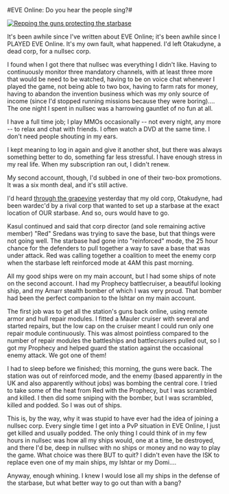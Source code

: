 #EVE Online: Do you hear the people sing?#

[![](http://westkarana.com/wp-content/uploads/2010/07/ExeFile-2010-07-15-01-09-22-23-480x270.jpg "Repping the guns protecting the starbase")](http://westkarana.com/wp-content/uploads/2010/07/ExeFile-2010-07-15-01-09-22-23.jpg)

It's been awhile since I've written about EVE Online; it's been awhile since I PLAYED EVE Online. It's my own fault, what happened. I'd left Otakudyne, a dead corp, for a nullsec corp. 

I found when I got there that nullsec was everything I didn't like. Having to continuously monitor three mandatory channels, with at least three more that would be need to be watched, having to be on voice chat whenever I played the game, not being able to two box, having to farm rats for money, having to abandon the invention business which was my only source of income (since I'd stopped running missions because they were boring).... The one night I spent in nullsec was a harrowing gauntlet of no fun at all.

I have a full time job; I play MMOs occasionally -- not every night, any more -- to relax and chat with friends. I often watch a DVD at the same time. I don't need people shouting in my ears.

I kept meaning to log in again and give it another shot, but there was always something better to do, something far less stressful. I have enough stress in my real life. When my subscription ran out, I didn't renew.

My second account, though, I'd subbed in one of their two-box promotions. It was a six month deal, and it's still active.

I'd heard [through the grapevine](http://shatteredblog.wordpress.com/) yesterday that my old corp, Otakudyne, had been wardec'd by a rival corp that wanted to set up a starbase at the exact location of OUR starbase. And so, ours would have to go.

Kasul continued and said that corp director (and sole remaining active member) "Red" Sredans was trying to save the base, but that things were not going well. The starbase had gone into "reinforced" mode, the 25 hour chance for the defenders to pull together a way to save a base that was under attack. Red was calling together a coalition to meet the enemy corp when the starbase left reinforced mode at 4AM this past morning.

All my good ships were on my main account, but I had some ships of note on the second account. I had my Prophecy battlecruiser, a beautiful looking ship, and my Amarr stealth bomber of which I was very proud. That bomber had been the perfect companion to the Ishtar on my main account.

The first job was to get all the station's guns back online, using remote armor and hull repair modules. I fitted a Mauler cruiser with several and started repairs, but the low cap on the cruiser meant I could run only one repair module continuously. This was almost pointless compared to the number of repair modules the battleships and battlecruisers pulled out, so I got my Prophecy and helped guard the station against the occasional enemy attack. We got one of them!

I had to sleep before we finished; this morning, the guns were back. The station was out of reinforced mode, and the enemy (based apparently in the UK and also apparently without jobs) was bombing the central core. I tried to take some of the heat from Red with the Prophecy, but I was scrambled and killed. I then did some sniping with the bomber, but I was scrambled, killed and podded. So I was out of ships.

This is, by the way, why it was stupid to have ever had the idea of joining a nullsec corp. Every single time I get into a PvP situation in EVE Online, I just get killed and usually podded. The only thing I could think of in my few hours in nullsec was how all my ships would, one at a time, be destroyed, and there I'd be, deep in nullsec with no ships or money and no way to play the game. What choice was there BUT to quit? I didn't even have the ISK to replace even one of my main ships, my Ishtar or my Domi....

Anyway, enough whining. I knew I would lose all my ships in the defense of the starbase, but what better way to go out than with a bang?

